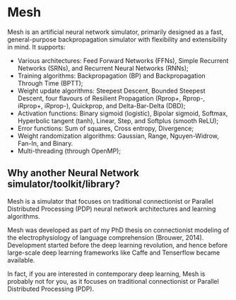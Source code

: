 # Mesh

Mesh is an artificial neural network simulator, primarily designed as a
fast, general-purpose backpropagation simulator with flexibility and
extensibility in mind. It supports:

* Various architectures: Feed Forward Networks (FFNs), Simple Recurrent
  Networks (SRNs), and Recurrent Neural Networks (RNNs);
* Training algorithms: Backpropagation (BP) and Backpropagation Through Time (BPTT);
* Weight update algorithms: Steepest Descent, Bounded Steepest Descent, four
  flavours of Resilient Propagation (Rprop+, Rprop-, iRprop+, iRprop-),
  Quickprop, and Delta-Bar-Delta (DBD);
* Activation functions: Binary sigmoid (logistic), Bipolar sigmoid, Softmax,
  Hyperbolic tangent (tanh), Linear, Step, and Softplus (smooth ReLU);
* Error functions: Sum of squares, Cross entropy, Divergence;
* Weight randomization algorithms: Gaussian, Range, Nguyen-Widrow, Fan-In, and Binary.
* Multi-threading (through OpenMP);

## Why another Neural Network simulator/toolkit/library?

Mesh is a simulator that focuses on traditional connectionist or Parallel
Distributed Processing (PDP) neural network architectures and learning
algorithms. 

Mesh was developed as part of my PhD thesis on connectionist modeling of the
electrophysiology of language comprehension (Brouwer, 2014). Development
started before the deep learning revolution, and hence before large-scale
deep learning frameworks like Caffe and Tenserflow became available.

In
fact, if you are interested in contemporary deep learning, Mesh is probably
not for you, as it focuses on traditional connectionist or
Parallel Distributed Processing (PDP).

